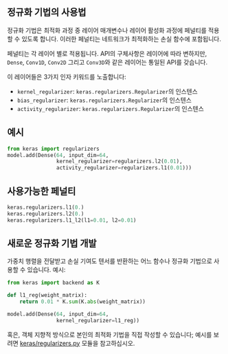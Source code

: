 ## 정규화 기법의 사용법

정규화 기법은 최적화 과정 중 레이어 매개변수나 레이어 활성화 과정에 페널티를 적용할 수 있도록 합니다. 이러한 페널티는 네트워크가 최적화하는 손실 함수에 포함됩니다.

페널티는 각 레이어 별로 적용됩니다. API의 구체사항은 레이어에 따라 변하지만, `Dense`, `Conv1D`, `Conv2D` 그리고 `Conv3D`와 같은 레이어는 통일된 API를 갖습니다.

이 레이어들은 3가지 인자 키워드를 노출합니다:

- `kernel_regularizer`: `keras.regularizers.Regularizer`의 인스텐스
- `bias_regularizer`: `keras.regularizers.Regularizer`의 인스텐스
- `activity_regularizer`: `keras.regularizers.Regularizer`의 인스텐스


## 예시

```python
from keras import regularizers
model.add(Dense(64, input_dim=64,
                kernel_regularizer=regularizers.l2(0.01),
                activity_regularizer=regularizers.l1(0.01)))
```

## 사용가능한 페널티

```python
keras.regularizers.l1(0.)
keras.regularizers.l2(0.)
keras.regularizers.l1_l2(l1=0.01, l2=0.01)
```

## 새로운 정규화 기법 개발

가중치 행렬을 전달받고 손실 기여도 텐서를 반환하는 어느 함수나 정규화 기법으로 사용할 수 있습니다. 예시:

```python
from keras import backend as K

def l1_reg(weight_matrix):
    return 0.01 * K.sum(K.abs(weight_matrix))

model.add(Dense(64, input_dim=64,
                kernel_regularizer=l1_reg))
```

혹은, 객체 지향적 방식으로 본인의 최적화 기법을 직접 작성할 수 있습니다;
예시를 보려면 [keras/regularizers.py](https://github.com/keras-team/keras/blob/master/keras/regularizers.py) 모듈을 참고하십시오.

